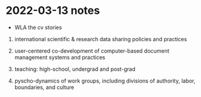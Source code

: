 # 2022-03-13 notes

 - WLA the cv stories
 
1. international scientific & research data sharing policies and
practices

2. user-centered co-development of computer-based document management
systems and practices

3. teaching: high-school, undergrad and post-grad

4. pyscho-dynamics of work groups, including divisions of authority,
labor, boundaries, and culture

